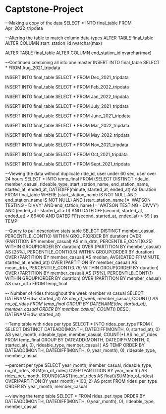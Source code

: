# Captstone-Project

--Making a copy of the data
SELECT *
INTO final_table
FROM Apr_2022_tripdata

--Altering the table to match column data types
ALTER TABLE 
	final_table
ALTER COLUMN 
	start_station_id nvarchar(max)

ALTER TABLE final_table
ALTER COLUMN end_station_id nvarchar(max)

--Continued combining all into one master
INSERT INTO final_table
SELECT *
FROM Aug_2021_tripdata

INSERT INTO final_table
SELECT *
FROM Dec_2021_tripdata

INSERT INTO final_table
SELECT *
FROM Feb_2022_tripdata

INSERT INTO final_table
SELECT *
FROM Jan_2022_tripdata

INSERT INTO final_table
SELECT *
FROM July_2021_tripdata

INSERT INTO final_table
SELECT *
FROM June_2021_tripdata

INSERT INTO final_table
SELECT *
FROM Mar_2022_tripdata

INSERT INTO final_table
SELECT *
FROM May_2022_tripdata

INSERT INTO final_table
SELECT *
FROM Nov_2021_tripdata

INSERT INTO final_table
SELECT *
FROM Oct_2021_tripdata

INSERT INTO final_table
SELECT *
FROM Sept_2021_tripdata


--Viewing the data without duplicate ride_id, user under 60 sec, user over 24 hours
SELECT *
INTO temp_final
FROM
	(SELECT
	DISTINCT ride_id,
	member_casual,
	rideable_type,
	start_station_name,
	end_station_name,
	started_at,
	ended_at,
	DATEDIFF(minute, started_at, ended_at) AS Duration
FROM
	final_table
WHERE
	(start_station_name IS NOT NULL 
	AND end_station_name IS NOT NULL)
	AND
	(start_station_name != 'WATSON TESTING - DIVVY'
	AND end_station_name != 'WATSON TESTING - DIVVY')
	AND
	(ended_at - started_at > 0)
	AND
	DATEDIFF(second, started_at, ended_at) < 86400
	AND 
	DATEDIFF(second, started_at, ended_at) > 59
)
 as TEMP


--Query to pull descriptive stats table
SELECT 
	DISTINCT member_casual,
	PERCENTILE_CONT(0)
		WITHIN GROUP(ORDER BY duration) OVER (PARTITION BY member_casual) AS min_drtn,
	PERCENTILE_CONT(0.25)
		WITHIN GROUP(ORDER BY duration) OVER (PARTITION BY member_casual) AS [25%],
	PERCENTILE_CONT(0.5)
		WITHIN GROUP(ORDER BY duration) OVER (PARTITION BY member_casual) AS median,
	AVG(DATEDIFF(MINUTE, started_at, ended_at)) OVER
		(PARTITION BY member_casual) AS mean_drtn,
	PERCENTILE_CONT(0.75)
		WITHIN GROUP(ORDER BY duration) OVER (PARTITION BY member_casual) AS [75%],
	PERCENTILE_CONT(1)
		WITHIN GROUP(ORDER BY duration) OVER (PARTITION BY member_casual) AS max_drtn
FROM temp_final


-- Number of rides throughout the week member vs casual
SELECT
	DATENAME(dw, started_at) AS day_of_week,
	member_casual,
	COUNT(*) AS no_of_rides
FROM 
	temp_final
GROUP BY
	DATENAME(dw, started_at),
	member_casual
ORDER BY
	member_casual,
	COUNT(*) DESC,
	DATENAME(dw, started_at)


--Temp table with rides per type
SELECT * INTO rides_per_type FROM (
SELECT
		DISTINCT DATEADD(MONTH, DATEDIFF(MONTH, 0, started_at), 0) AS year_month,
		rideable_type,
		member_casual,
		COUNT(*) AS no_of_rides
	FROM
		temp_final
	GROUP BY DATEADD(MONTH, DATEDIFF(MONTH, 0, started_at), 0),
		rideable_type,
		member_casual
) 
AS TEMP
ORDER BY DATEADD(MONTH, DATEDIFF(MONTH, 0, year_month), 0),
		rideable_type,
		member_casual

--percent per type
SELECT 
	year_month,
	member_casual,
	rideable_type,
	no_of_rides,
	SUM(no_of_rides) OVER
		(PARTITION BY year_month) AS rides_per_month,
	ROUND(CAST(no_of_rides AS float)/SUM(no_of_rides) OVER(PARTITION BY year_month) *100, 2) AS prcnt
FROM 
	rides_per_type
ORDER BY 
	year_month, 
	member_casual



--viewing the temp table
SELECT *
FROM rides_per_type
ORDER BY DATEADD(MONTH, DATEDIFF(MONTH, 0,year_month), 0),
		rideable_type,
		member_casual

